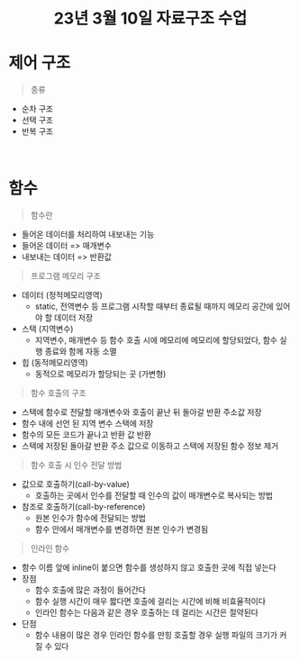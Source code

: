 # <center> **23년 3월 10일 자료구조 수업** </center>

# 제어 구조
> 종류
 - 순차 구조
 - 선택 구조
 - 반복 구조

<br/>

# 함수
> 함수란
- 들어온 데이터를 처리하여 내보내는 기능
- 들어온 데이터 => 매개변수
- 내보내는 데이터 => 반환값

> 프로그램 메모리 구조
- 데이터 (정적메모리영역)
  - static, 전역변수 등 프로그램 시작할 때부터 종료될 때까지 메모리 공간에 있어야 할 데이터 저장
- 스택 (지역변수)
  - 지역변수, 매개변수 등 함수 호출 시에 메모리에 메모리에 할당되었다, 함수 실행 종료와 함께 자동 소멸
- 힙 (동적메모리영역)
  - 동적으로 메모리가 할당되는 곳 (가변형)

> 함수 호출의 구조
 - 스택에 함수로 전달할 매개변수와 호출이 끝난 뒤 돌아갈 반환 주소값 저장
 - 함수 내에 선언 된 지역 변수 스택에 저장
 - 함수의 모든 코드가 끝나고 반환 값 반환
 - 스택에 저장된 돌아갈 반환 주소 값으로 이동하고 스택에 저장된 함수 정보 제거

> 함수 호출 시 인수 전달 방법
 - 값으로 호출하기(call-by-value)
   - 호출하는 곳에서 인수를 전달할 때 인수의 값이 매개변수로 복사되는 방법
 - 참조로 호출하기(call-by-reference)
   - 원본 인수가 함수에 전달되는 방법
   - 함수 안에서 매개변수를 변경하면 원본 인수가 변경됨

> 인라인 함수
 - 함수 이름 앞에 inline이 붙으면 함수를 생성하지 않고 호출한 곳에 직접 넣는다
 - 장점
   - 함수 호출에 많은 과정이 들어간다
   - 함수 실행 시간이 매우 짧다면 호출에 걸리는 시간에 비해 비효율적이다
   - 인라인 함수는 다음과 같은 경우 호출하는 데 걸리는 시간은 절약된다
 - 단점
   - 함수 내용이 많은 경우 인라인 함수를 만힝 호출할 경우 실행 파일의 크기가 커질 수 있다
